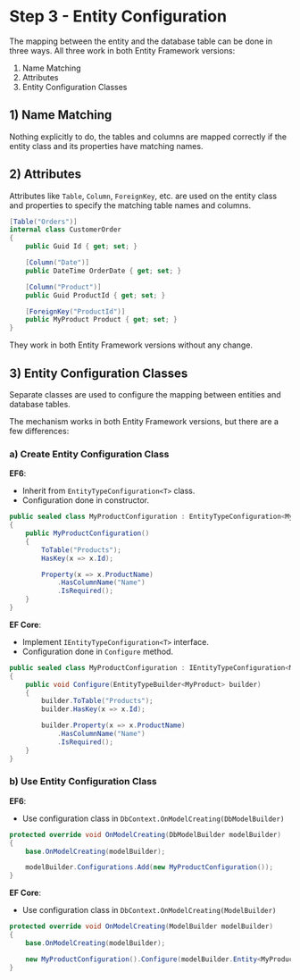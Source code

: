 # Step 3 - Entity Configuration

The mapping between the entity and the database table can be done in three ways. All three work in both Entity Framework versions:

1. Name Matching
2. Attributes
3. Entity Configuration Classes

## 1) Name Matching

Nothing explicitly to do, the tables and columns are mapped correctly if the entity class and its properties have matching names.

## 2) Attributes

Attributes like `Table`, `Column`, `ForeignKey`, etc. are used on the entity class and properties to specify the matching table names and columns.

```csharp
[Table("Orders")]
internal class CustomerOrder
{
    public Guid Id { get; set; }

    [Column("Date")]
    public DateTime OrderDate { get; set; }

    [Column("Product")]
    public Guid ProductId { get; set; }

    [ForeignKey("ProductId")]
    public MyProduct Product { get; set; }
}
```

They work in both Entity Framework versions without any change.

## 3) Entity Configuration Classes

Separate classes are used to configure the mapping between entities and database tables.

The mechanism works in both Entity Framework versions, but there are a few differences:

### a) Create Entity Configuration Class

**EF6**:

- Inherit from `EntityTypeConfiguration<T>` class.
- Configuration done in constructor.

```csharp
public sealed class MyProductConfiguration : EntityTypeConfiguration<MyProduct>
{
    public MyProductConfiguration()
    {
        ToTable("Products");
        HasKey(x => x.Id);

        Property(x => x.ProductName)
            .HasColumnName("Name")
            .IsRequired();
    }
}
```

**EF Core**:

- Implement `IEntityTypeConfiguration<T>` interface.
- Configuration done in `Configure` method.

```csharp
public sealed class MyProductConfiguration : IEntityTypeConfiguration<MyProduct>
{
    public void Configure(EntityTypeBuilder<MyProduct> builder)
    {
        builder.ToTable("Products");
        builder.HasKey(x => x.Id);

        builder.Property(x => x.ProductName)
            .HasColumnName("Name")
            .IsRequired();
    }
}
```

### b) Use Entity Configuration Class

**EF6**:

- Use configuration class in `DbContext.OnModelCreating(DbModelBuilder)`

```csharp
protected override void OnModelCreating(DbModelBuilder modelBuilder)
{
    base.OnModelCreating(modelBuilder);

    modelBuilder.Configurations.Add(new MyProductConfiguration());
}
```

**EF Core**:

- Use configuration class in `DbContext.OnModelCreating(ModelBuilder)`

```csharp
protected override void OnModelCreating(ModelBuilder modelBuilder)
{
    base.OnModelCreating(modelBuilder);

    new MyProductConfiguration().Configure(modelBuilder.Entity<MyProduct>());
}
```

